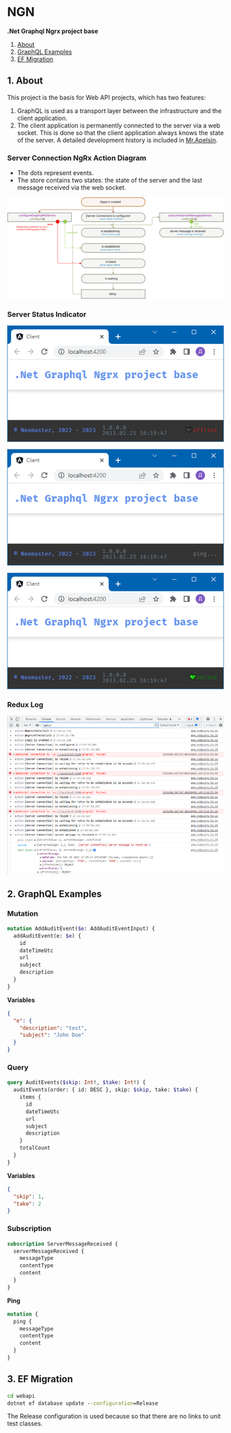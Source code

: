 # NGN
**.Net Graphql Ngrx project base**

1. [About](#1)
2. [GraphQL Examples](#2)
3. [EF Migration](#3)

## <a name="1"></a> 1. About
This project is the basis for Web API projects, which has two features:
1. GraphQL is used as a transport layer between the infrastructure and the client application.
2. The client application is permanently connected to the server via a web socket.
This is done so that the client application always knows the state of the server.
A detailed development history is included in [Mr.Apelsin](https://github.com/neomasterhub/MrApelsin).

### Server Connection NgRx Action Diagram
* The dots represent events.
* The store contains two states:
the state of the server and the last message received via the web socket.

![NgRx](NgRx.svg)

### Server Status Indicator
![NgRx](server-status.ping.png)

![NgRx](server-status.offline.png)

![NgRx](server-status.online.png)

### Redux Log
![NgRx](redux-log.png)

## <a name="2"></a> 2. GraphQL Examples

### Mutation
```graphql
mutation AddAuditEvent($e: AddAuditEventInput) {
  addAuditEvent(e: $e) {
    id
    dateTimeUtc
    url
    subject
    description
  }
}
```
**Variables**
```json
{
  "e": {
    "description": "test",
    "subject": "John Doe"
  }
}
```

### Query
```graphql
query AuditEvents($skip: Int!, $take: Int!) {
  auditEvents(order: { id: DESC }, skip: $skip, take: $take) {
    items {
      id
      dateTimeUtc
      url
      subject
      description
    }
    totalCount
  }
}
```
**Variables**
```json
{
  "skip": 1,
  "take": 2
}
```

### Subscription
```graphql
subscription ServerMessageReceived {
  serverMessageReceived {
    messageType
    contentType
    content
  }
}
```
**Ping**
```graphql
mutation {
  ping {
    messageType
    contentType
    content  
  }
}
```

## <a name="3"></a> 3. EF Migration
```cmd
cd webapi
dotnet ef database update --configuration=Release
```
The Release configuration is used because so that there are no links to unit test classes.
